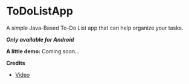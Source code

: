 # ToDoListApp
A simple Java-Based To-Do List app that can help organize your tasks.

<b><i>Only available for Android</b></i>

<b>A little demo:</b>
Coming soon...

<b>Credits</b>
- [Video](https://www.youtube.com/playlist?list=PLzEWSvaHx_Z2MeyGNQeUCEktmnJBp8136)
